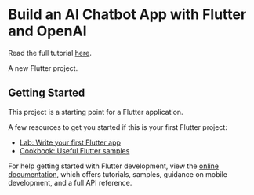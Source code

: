 # Build an AI Chatbot App with Flutter and OpenAI

Read the full tutorial [here](https://www.djamware.com/post/6895b05ff1b0861b18496a2b/build-an-ai-chatbot-app-with-flutter-and-openai).

A new Flutter project.

## Getting Started

This project is a starting point for a Flutter application.

A few resources to get you started if this is your first Flutter project:

- [Lab: Write your first Flutter app](https://docs.flutter.dev/get-started/codelab)
- [Cookbook: Useful Flutter samples](https://docs.flutter.dev/cookbook)

For help getting started with Flutter development, view the
[online documentation](https://docs.flutter.dev/), which offers tutorials,
samples, guidance on mobile development, and a full API reference.
